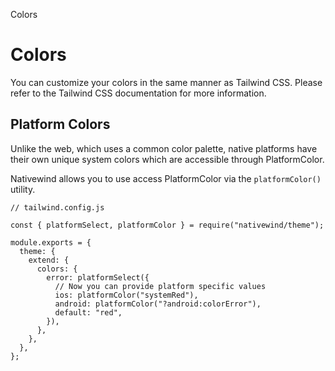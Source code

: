 Colors

# Colors

You can customize your colors in the same manner as Tailwind CSS. Please refer to the Tailwind CSS documentation for more information.

## Platform Colors

Unlike the web, which uses a common color palette, native platforms have their own unique system colors which are accessible through PlatformColor.

Nativewind allows you to use access PlatformColor via the `platformColor()` utility.

```
// tailwind.config.js
 
const { platformSelect, platformColor } = require("nativewind/theme");
 
module.exports = {
  theme: {
    extend: {
      colors: {
        error: platformSelect({
          // Now you can provide platform specific values
          ios: platformColor("systemRed"),
          android: platformColor("?android:colorError"),
          default: "red",
        }),
      },
    },
  },
};
```
